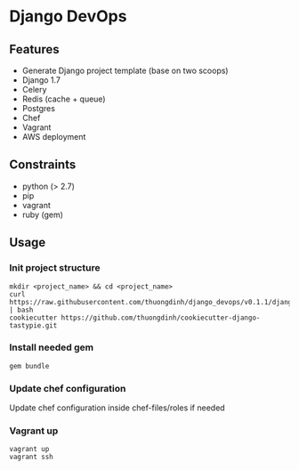 # Django DevOps

## Features
 - Generate Django project template (base on two scoops)
 - Django 1.7
 - Celery
 - Redis (cache + queue)
 - Postgres
 - Chef
 - Vagrant
 - AWS deployment

## Constraints
 - python (> 2.7)
 - pip
 - vagrant
 - ruby (gem)

## Usage

### Init project structure

	mkdir <project_name> && cd <project_name>
    curl https://raw.githubusercontent.com/thuongdinh/django_devops/v0.1.1/django_devops.sh | bash
    cookiecutter https://github.com/thuongdinh/cookiecutter-django-tastypie.git

### Install needed gem

	gem bundle

### Update chef configuration

Update chef configuration inside chef-files/roles if needed

### Vagrant up

	vagrant up
	vagrant ssh

